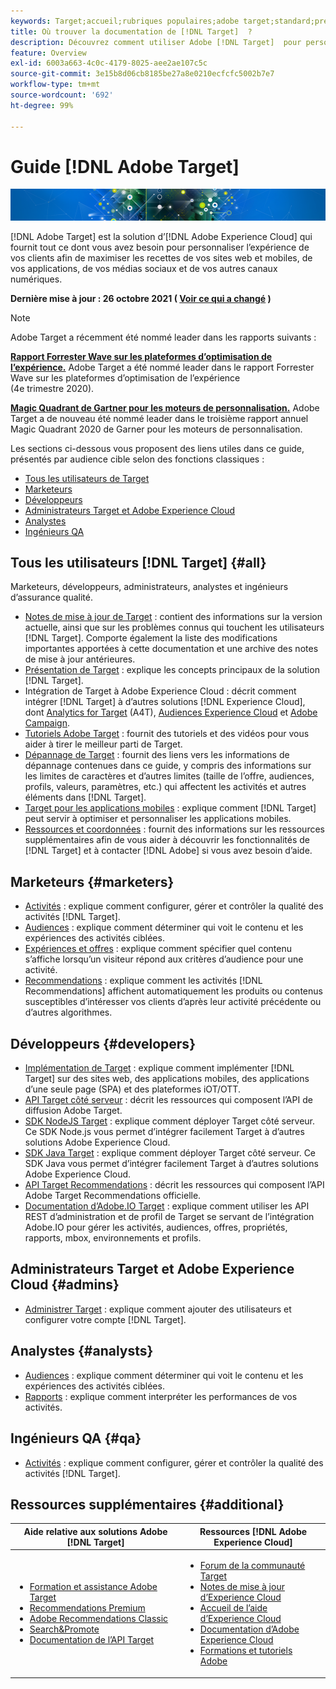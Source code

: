 ```yaml
---
keywords: Target;accueil;rubriques populaires;adobe target;standard;premium;documentation target;documentation adobe target;Creative Cloud
title: Où trouver la documentation de [!DNL Target]  ?
description: Découvrez comment utiliser Adobe [!DNL Target]  pour personnaliser l’expérience de vos clients afin de maximiser les recettes de vos sites web et mobiles, de vos applications et de vos autres canaux numériques.
feature: Overview
exl-id: 6003a663-4c0c-4179-8025-aee2ae107c5c
source-git-commit: 3e15b8d06cb8185be27a8e0210ecfcfc5002b7e7
workflow-type: tm+mt
source-wordcount: '692'
ht-degree: 99%

---
```


# Guide [!DNL Adobe Target]

![bannière](assets/target-home-banner-simple.png)

[!DNL Adobe Target] est la solution d’[!DNL Adobe Experience Cloud] qui fournit tout ce dont vous avez besoin pour personnaliser l’expérience de vos clients afin de maximiser les recettes de vos sites web et mobiles, de vos applications, de vos médias sociaux et de vos autres canaux numériques.

**Dernière mise à jour : 26 octobre 2021 ( [Voir ce qui a changé](r-release-notes/doc-change.md) )**

>[!NOTE]
>
>Adobe Target a récemment été nommé leader dans les rapports suivants :
>
>**[Rapport Forrester Wave sur les plateformes d’optimisation de l’expérience.](https://blog.adobe.com/en/2020/11/24/adobe-named-leader-in-forrester-wave-report-experience-optimization-platforms.html)** Adobe Target a été nommé leader dans le rapport Forrester Wave sur les plateformes d’optimisation de l’expérience (4e trimestre 2020).
>
>**[Magic Quadrant de Gartner pour les moteurs de personnalisation.](https://theblog.adobe.com/adobe-again-named-leader-in-gartner-magic-quadrant-for-personalization-engines/)** Adobe Target a de nouveau été nommé leader dans le troisième rapport annuel Magic Quadrant 2020 de Garner pour les moteurs de personnalisation.

Les sections ci-dessous vous proposent des liens utiles dans ce guide, présentés par audience cible selon des fonctions classiques :

- [Tous les utilisateurs de Target](#all)
- [Marketeurs](#marketers)
- [Développeurs](#developers)
- [Administrateurs Target et Adobe Experience Cloud](#admins)
- [Analystes](#analysts)
- [Ingénieurs QA](#qa)

## Tous les utilisateurs [!DNL Target] {#all}

Marketeurs, développeurs, administrateurs, analystes et ingénieurs d’assurance qualité.

- [Notes de mise à jour de Target](r-release-notes/release-notes.md) : contient des informations sur la version actuelle, ainsi que sur les problèmes connus qui touchent les utilisateurs [!DNL Target]. Comporte également la liste des modifications importantes apportées à cette documentation et une archive des notes de mise à jour antérieures.
- [Présentation de Target](c-intro/intro.md) : explique les concepts principaux de la solution [!DNL Target].
- Intégration de Target à Adobe Experience Cloud : décrit comment intégrer [!DNL Target] à d’autres solutions [!DNL Experience Cloud], dont [Analytics for Target](/help/c-integrating-target-with-mac/a4t/a4t.md) (A4T), [Audiences Experience Cloud](/help/c-integrating-target-with-mac/mmp.md) et [Adobe Campaign](/help/c-integrating-target-with-mac/campaign-and-target.md).
- [Tutoriels Adobe Target](https://experienceleague.adobe.com/docs/target-learn/tutorials/overview.html?lang=fr) : fournit des tutoriels et des vidéos pour vous aider à tirer le meilleur parti de Target.
- [Dépannage de Target](r-troubleshooting-target/troubleshooting-target.md) : fournit des liens vers les informations de dépannage contenues dans ce guide, y compris des informations sur les limites de caractères et d’autres limites (taille de l’offre, audiences, profils, valeurs, paramètres, etc.) qui affectent les activités et autres éléments dans [!DNL Target].
- [Target pour les applications mobiles](c-target-mobile-app/target-mobile-app.md) : explique comment [!DNL Target] peut servir à optimiser et personnaliser les applications mobiles.
- [Ressources et coordonnées](cmp-resources-and-contact-information.md) : fournit des informations sur les ressources supplémentaires afin de vous aider à découvrir les fonctionnalités de [!DNL Target] et à contacter [!DNL Adobe] si vous avez besoin d’aide.

## Marketeurs {#marketers}

- [Activités](c-activities/activities.md) : explique comment configurer, gérer et contrôler la qualité des activités [!DNL Target].
- [Audiences](c-target/target.md) : explique comment déterminer qui voit le contenu et les expériences des activités ciblées.
- [Expériences et offres](c-experiences/experiences.md) : explique comment spécifier quel contenu s’affiche lorsqu’un visiteur répond aux critères d’audience pour une activité.
- [Recommendations](c-recommendations/recommendations.md) : explique comment les activités [!DNL Recommendations] affichent automatiquement les produits ou contenus susceptibles d’intéresser vos clients d’après leur activité précédente ou d’autres algorithmes.

## Développeurs {#developers}

- [Implémentation de Target](c-implementing-target/implementing-target.md) : explique comment implémenter [!DNL Target] sur des sites web, des applications mobiles, des applications d’une seule page (SPA) et des plateformes iOT/OTT.
- [API Target côté serveur](https://developers.adobetarget.com/api/delivery-api/) : décrit les ressources qui composent l’API de diffusion Adobe Target.
- [SDK NodeJS Target](https://github.com/adobe/target-nodejs-sdk) : explique comment déployer Target côté serveur. Ce SDK Node.js vous permet d’intégrer facilement Target à d’autres solutions Adobe Experience Cloud.
- [SDK Java Target](https://github.com/adobe/target-java-sdk) : explique comment déployer Target côté serveur. Ce SDK Java vous permet d’intégrer facilement Target à d’autres solutions Adobe Experience Cloud.
- [API Target Recommendations](https://developers.adobetarget.com/api/recommendations/) : décrit les ressources qui composent l’API Adobe Target Recommendations officielle.
- [Documentation d’Adobe.IO Target](https://developers.adobetarget.com/api/#introduction) : explique comment utiliser les API REST d’administration et de profil de Target se servant de l’intégration Adobe.IO pour gérer les activités, audiences, offres, propriétés, rapports, mbox, environnements et profils.

## Administrateurs Target et Adobe Experience Cloud {#admins}

- [Administrer Target](administrating-target/administrating-target.md) : explique comment ajouter des utilisateurs et configurer votre compte [!DNL Target].

## Analystes {#analysts}

- [Audiences](c-target/target.md) : explique comment déterminer qui voit le contenu et les expériences des activités ciblées.
- [Rapports](c-reports/reports.md) : explique comment interpréter les performances de vos activités.

## Ingénieurs QA {#qa}

- [Activités](c-activities/activities.md) : explique comment configurer, gérer et contrôler la qualité des activités [!DNL Target].

## Ressources supplémentaires {#additional}

| Aide relative aux solutions Adobe [!DNL Target] | Ressources [!DNL Adobe Experience Cloud] |
|--- |--- |
| <ul><li>[Formation et assistance Adobe Target](https://helpx.adobe.com/fr/support/target.html)</li><li>[Recommendations Premium](c-recommendations/recommendations.md)</li><li>[Adobe Recommendations Classic](/help/assets/adobe-recommendations-classic.pdf)</li><li>[Search&amp;Promote](https://experienceleague.adobe.com/docs/search-promote/using/sp-home.html?lang=fr)</li><li>[Documentation de l’API Target](c-implementing-target/c-api-and-sdk-overview/api-and-sdk-overview.md)</li></ul> | <ul><li>[Forum de la communauté Target](https://forums.adobe.com/community/experience-cloud/marketing-cloud/target)</li><li>[Notes de mise à jour dʼExperience Cloud](https://experienceleague.adobe.com/docs/release-notes/experience-cloud/current.html?lang=fr)</li><li>[Accueil de l’aide d’Experience Cloud](https://helpx.adobe.com/fr/support/experience-cloud.html)</li><li>[Documentation d’Adobe Experience Cloud](https://experienceleague.adobe.com/docs/experience-cloud/user-guides/home.html?lang=fr)</li><li>[Formations et tutoriels Adobe](https://helpx.adobe.com/fr/learning.html?promoid=KAUDK)</li></ul> |  |
